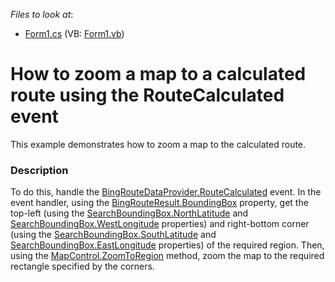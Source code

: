 <!-- default file list -->
*Files to look at*:

* [Form1.cs](./CS/ZoomToFitOnRouteCalculated/Form1.cs) (VB: [Form1.vb](./VB/ZoomToFitOnRouteCalculated/Form1.vb))
<!-- default file list end -->
# How to zoom a map to a calculated route using the RouteCalculated event


This example demonstrates how to zoom a map to the calculated route.


<h3>Description</h3>

<p>To do this, handle the <a href="https://documentation.devexpress.com/#WindowsForms/DevExpressXtraMapBingRouteDataProvider_RouteCalculatedtopic">BingRouteDataProvider.RouteCalculated</a>&nbsp;event. In the event handler, using the <a href="https://documentation.devexpress.com/#WindowsForms/DevExpressXtraMapBingRouteResult_BoundingBoxtopic">BingRouteResult.BoundingBox</a>&nbsp;property, get the top-left (using the <a href="https://documentation.devexpress.com/#WindowsForms/DevExpressXtraMapSearchBoundingBox_NorthLatitudetopic">SearchBoundingBox.NorthLatitude</a>&nbsp;and <a href="https://documentation.devexpress.com/#WindowsForms/DevExpressXtraMapSearchBoundingBox_WestLongitudetopic">SearchBoundingBox.WestLongitude</a>&nbsp;properties) and right-bottom corner (using the <a href="https://documentation.devexpress.com/#WindowsForms/DevExpressXtraMapSearchBoundingBox_SouthLatitudetopic">SearchBoundingBox.SouthLatitude</a>&nbsp;and <a href="https://documentation.devexpress.com/#WindowsForms/DevExpressXtraMapSearchBoundingBox_EastLongitudetopic">SearchBoundingBox.EastLongitude</a>&nbsp;properties) of the required region. Then, using the <a href="https://documentation.devexpress.com/#WindowsForms/DevExpressXtraMapMapControl_ZoomToRegiontopic">MapControl.ZoomToRegion</a>&nbsp;method, zoom the map to the required rectangle specified by the corners.</p>

<br/>


